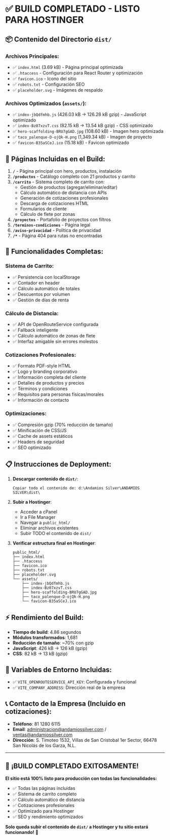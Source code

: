 # ✅ BUILD COMPLETADO - LISTO PARA HOSTINGER

## 📦 **Contenido del Directorio `dist/`**

### Archivos Principales:
- ✅ `index.html` (3.69 kB) - Página principal optimizada
- ✅ `.htaccess` - Configuración para React Router y optimización
- ✅ `favicon.ico` - Icono del sitio
- ✅ `robots.txt` - Configuración SEO
- ✅ `placeholder.svg` - Imágenes de respaldo

### Archivos Optimizados (`assets/`):
- ✅ `index-jbQdfmhb.js` (426.03 kB → 126.28 kB gzip) - JavaScript optimizado
- ✅ `index-Bz07xzvT.css` (82.15 kB → 13.54 kB gzip) - CSS optimizado
- ✅ `hero-scaffolding-BRU7gGAD.jpg` (108.60 kB) - Imagen hero optimizada
- ✅ `taco_palenque-D-ojQk-H.png` (1,349.34 kB) - Imagen de proyecto
- ✅ `favicon-B35aSCeJ.ico` (15.18 kB) - Favicon optimizado

## 🎯 **Páginas Incluidas en el Build:**

1. **`/`** - Página principal con hero, productos, instalación
2. **`/productos`** - Catálogo completo con 21 productos y carrito
3. **`/carrito`** - Sistema completo de carrito con:
   - Gestión de productos (agregar/eliminar/editar)
   - Cálculo automático de distancia con APIs
   - Generación de cotizaciones profesionales
   - Descarga de cotizaciones HTML
   - Formularios de cliente
   - Cálculo de flete por zonas
4. **`/proyectos`** - Portafolio de proyectos con filtros
5. **`/terminos-condiciones`** - Página legal
6. **`/aviso-privacidad`** - Política de privacidad
7. **`/*`** - Página 404 para rutas no encontradas

## 🚀 **Funcionalidades Completas:**

### Sistema de Carrito:
- ✅ Persistencia con localStorage
- ✅ Contador en header
- ✅ Cálculo automático de totales
- ✅ Descuentos por volumen
- ✅ Gestión de días de renta

### Cálculo de Distancia:
- ✅ API de OpenRouteService configurada
- ✅ Fallback inteligente
- ✅ Cálculo automático de zonas de flete
- ✅ Interfaz amigable sin errores molestos

### Cotizaciones Profesionales:
- ✅ Formato PDF-style HTML
- ✅ Logo y branding corporativo
- ✅ Información completa del cliente
- ✅ Detalles de productos y precios
- ✅ Términos y condiciones
- ✅ Requisitos para personas físicas/morales
- ✅ Información de contacto

### Optimizaciones:
- ✅ Compresión gzip (70% reducción de tamaño)
- ✅ Minificación de CSS/JS
- ✅ Cache de assets estáticos
- ✅ Headers de seguridad
- ✅ SEO optimizado

## 📋 **Instrucciones de Deployment:**

1. **Descargar contenido de `dist/`**:
   ```
   Copiar todo el contenido de: d:\Andamios Silver\ANDAMIOS SILVER\dist\
   ```

2. **Subir a Hostinger**:
   - Acceder a cPanel
   - Ir a File Manager
   - Navegar a `public_html/`
   - Eliminar archivos existentes
   - Subir TODO el contenido de `dist/`

3. **Verificar estructura final en Hostinger**:
   ```
   public_html/
   ├── index.html
   ├── .htaccess
   ├── favicon.ico
   ├── robots.txt
   ├── placeholder.svg
   └── assets/
       ├── index-jbQdfmhb.js
       ├── index-Bz07xzvT.css
       ├── hero-scaffolding-BRU7gGAD.jpg
       ├── taco_palenque-D-ojQk-H.png
       └── favicon-B35aSCeJ.ico
   ```

## ⚡ **Rendimiento del Build:**

- **Tiempo de build**: 4.86 segundos
- **Módulos transformados**: 1,681
- **Reducción de tamaño**: ~70% con gzip
- **JavaScript**: 426 kB → 126 kB (gzip)
- **CSS**: 82 kB → 13 kB (gzip)

## 🔧 **Variables de Entorno Incluidas:**

- ✅ `VITE_OPENROUTESERVICE_API_KEY`: Configurada y funcional
- ✅ `VITE_COMPANY_ADDRESS`: Dirección real de la empresa

## 📞 **Contacto de la Empresa (Incluido en cotizaciones):**

- **Teléfono**: 81 1280 6115
- **Email**: administracion@andamiossilver.com / ventas@andamiossilver.com
- **Dirección**: S. Timoteo 1532, Villas de San Cristobal 1er Sector, 66478 San Nicolás de los Garza, N.L.

---

## 🎉 **¡BUILD COMPLETADO EXITOSAMENTE!**

**El sitio está 100% listo para producción con todas las funcionalidades:**
- ✅ Todas las páginas incluidas
- ✅ Sistema de carrito completo
- ✅ Cálculo automático de distancia
- ✅ Cotizaciones profesionales
- ✅ Optimizado para Hostinger
- ✅ SEO y rendimiento optimizados

**Solo queda subir el contenido de `dist/` a Hostinger y tu sitio estará funcionando!** 🚀
